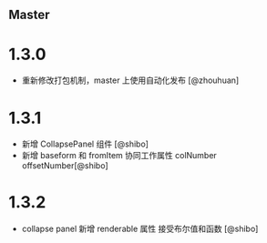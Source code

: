 <!--

// Please add your own contribution below inside the Master section, no need to
// set a version number, that happens during a deploy. Thanks!
//
// These docs are aimed at users rather than danger developers, so please limit technical
// terminology in here.

// Note: if this is your first PR, you'll need to add your URL to the footnotes
//       see the bottom of this file. The list there is sorted, try to follow that.

-->

## Master

<!-- Your comment below this -->

# 1.3.0

- 重新修改打包机制，master 上使用自动化发布 [@zhouhuan]

# 1.3.1

- 新增 CollapsePanel 组件 [@shibo]
- 新增 baseform 和 fromItem 协同工作属性 colNumber offsetNumber[@shibo]

# 1.3.2

- collapse panel 新增 renderable 属性 接受布尔值和函数 [@shibo]
